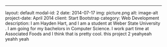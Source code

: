 ---
layout: default
modal-id: 2
date: 2014-07-17
img: picture.png
alt: image-alt
project-date: April 2014
client: Start Bootstrap
category: Web Development
description: I am Hayden Hart, and I am a student at Weber State University .  I am going for my bachelors in Computer Science.  I work part time at Associated Foods and I think that is pretty cool. this project 2
yeahyeah
yeahh
yeah